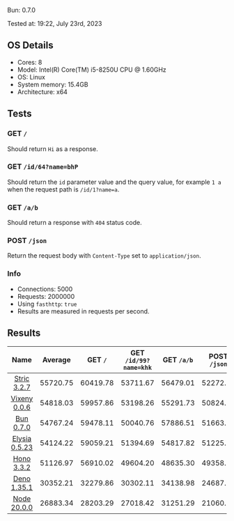 Bun: 0.7.0

Tested at: 19:22, July 23rd, 2023

## OS Details
- Cores: 8
- Model: Intel(R) Core(TM) i5-8250U CPU @ 1.60GHz
- OS: Linux
- System memory: 15.4GB
- Architecture: x64
## Tests
### GET `/`
Should return `Hi` as a response.
### GET `/id/64?name=bhP`
Should return the `id` parameter value and the query value, for example `1 a` when the request path is `/id/1?name=a`.
### GET `/a/b`
Should return a response with `404` status code.
### POST `/json`
Return the request body with `Content-Type` set to `application/json`.
### Info
- Connections: 5000
- Requests: 2000000
- Using `fasthttp`: `true`
- Results are measured in requests per second.

## Results
| Name | Average | GET `/` | GET `/id/99?name=khk` | GET `/a/b` | POST `/json` |
|  :---: | :---: | :---: | :---: | :---: | :---: |
| [Stric 3.2.7](/results/Stric) | 55720.75 | 60419.78 | 53711.67 | 56479.01 | 52272.53 |
| [Vixeny 0.0.6](/results/Vixeny) | 54818.03 | 59957.86 | 53198.26 | 55291.73 | 50824.27 |
| [Bun 0.7.0](/results/Bun) | 54767.24 | 59478.11 | 50040.76 | 57886.51 | 51663.57 |
| [Elysia 0.5.23](/results/Elysia) | 54124.22 | 59059.21 | 51394.69 | 54817.82 | 51225.18 |
| [Hono 3.3.2](/results/Hono) | 51126.97 | 56910.02 | 49604.20 | 48635.30 | 49358.35 |
| [Deno 1.35.1](/results/Deno) | 30352.21 | 32279.86 | 30302.11 | 34138.98 | 24687.90 |
| [Node 20.0.0](/results/Node) | 26883.34 | 28203.29 | 27018.42 | 31251.29 | 21060.36 |